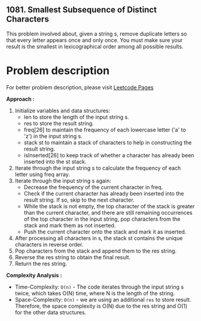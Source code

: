 ## 1081. Smallest Subsequence of Distinct Characters

This problem involved about, given a string s, remove duplicate letters so that every letter appears once and only once. You must make sure your result is the smallest in lexicographical order among all possible results.

# Problem description

For better problem description, please visit [Leetcode Pages](https://leetcode.com/problems/smallest-subsequence-of-distinct-characters/description/)

**Approach :**<br/>

1. Initialize variables and data structures:
    - len to store the length of the input string s.
    - res to store the result string.
    - freq[26] to maintain the frequency of each lowercase letter ('a' to 'z') in the input string s.
    - stack<char> st to maintain a stack of characters to help in constructing the result string.
    - isInserted[26] to keep track of whether a character has already been inserted into the st stack.
2. Iterate through the input string s to calculate the frequency of each letter using freq array.
3. Iterate through the input string s again:
    - Decrease the frequency of the current character in freq.
    - Check if the current character has already been inserted into the result string. If so, skip to the next character.
    - While the stack is not empty, the top character of the stack is greater than the current character, and there are still remaining occurrences of the top character in the input string, pop characters from the stack and mark them as not inserted.
    - Push the current character onto the stack and mark it as inserted.
4. After processing all characters in s, the stack st contains the unique characters in reverse order.
5. Pop characters from the stack and append them to the res string.
6. Reverse the res string to obtain the final result.
7. Return the res string.

**Complexity Analysis :**<br/>

-   Time-Complexity: `O(n)` - The code iterates through the input string s twice, which takes O(N) time, where N is the length of the string.
-   Space-Complexity: `O(n)` - we are using an additional `res` to store result. Therefore, the space complexity is O(N) due to the res string and O(1) for the other data structures.
